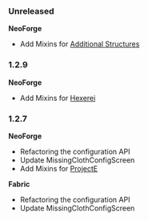### Unreleased

**NeoForge**

- Add Mixins for [Additional Structures](https://modrinth.com/mod/additional-structures)

### 1.2.9

**NeoForge**

- Add Mixins for [Hexerei](https://www.curseforge.com/minecraft/mc-mods/hexerei)

### 1.2.7

**NeoForge**

- Refactoring the configuration API
- Update MissingClothConfigScreen
- Add Mixins for [ProjectE](https://www.curseforge.com/minecraft/mc-mods/projecte)

**Fabric**

- Refactoring the configuration API
- Update MissingClothConfigScreen
